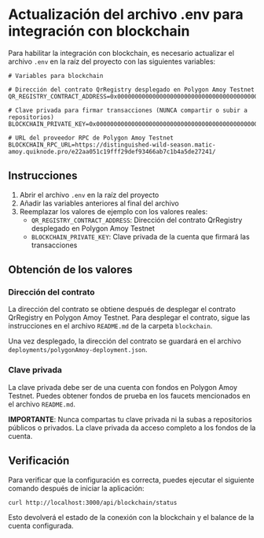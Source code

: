 # Actualización del archivo .env para integración con blockchain

Para habilitar la integración con blockchain, es necesario actualizar el archivo `.env` en la raíz del proyecto con las siguientes variables:

```
# Variables para blockchain

# Dirección del contrato QrRegistry desplegado en Polygon Amoy Testnet
QR_REGISTRY_CONTRACT_ADDRESS=0x0000000000000000000000000000000000000000

# Clave privada para firmar transacciones (NUNCA compartir o subir a repositorios)
BLOCKCHAIN_PRIVATE_KEY=0x0000000000000000000000000000000000000000000000000000000000000000

# URL del proveedor RPC de Polygon Amoy Testnet
BLOCKCHAIN_RPC_URL=https://distinguished-wild-season.matic-amoy.quiknode.pro/e22aa051c19fff29def93466ab7c1b4a5de27241/
```

## Instrucciones

1. Abrir el archivo `.env` en la raíz del proyecto
2. Añadir las variables anteriores al final del archivo
3. Reemplazar los valores de ejemplo con los valores reales:
   - `QR_REGISTRY_CONTRACT_ADDRESS`: Dirección del contrato QrRegistry desplegado en Polygon Amoy Testnet
   - `BLOCKCHAIN_PRIVATE_KEY`: Clave privada de la cuenta que firmará las transacciones

## Obtención de los valores

### Dirección del contrato

La dirección del contrato se obtiene después de desplegar el contrato QrRegistry en Polygon Amoy Testnet. Para desplegar el contrato, sigue las instrucciones en el archivo `README.md` de la carpeta `blockchain`.

Una vez desplegado, la dirección del contrato se guardará en el archivo `deployments/polygonAmoy-deployment.json`.

### Clave privada

La clave privada debe ser de una cuenta con fondos en Polygon Amoy Testnet. Puedes obtener fondos de prueba en los faucets mencionados en el archivo `README.md`.

**IMPORTANTE**: Nunca compartas tu clave privada ni la subas a repositorios públicos o privados. La clave privada da acceso completo a los fondos de la cuenta.

## Verificación

Para verificar que la configuración es correcta, puedes ejecutar el siguiente comando después de iniciar la aplicación:

```bash
curl http://localhost:3000/api/blockchain/status
```

Esto devolverá el estado de la conexión con la blockchain y el balance de la cuenta configurada.